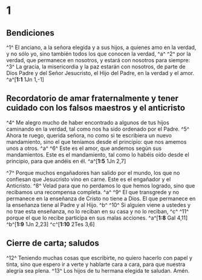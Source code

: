 # 1 
## Bendiciones
^1^ El anciano, a la señora elegida y a sus hijos, a quienes amo en la verdad, y no sólo yo, sino también todos los que conocen la verdad, ^a^ ^2^ por la verdad, que permanece en nosotros, y estará con nosotros para siempre: ^3^ La gracia, la misericordia y la paz estarán con nosotros, de parte de Dios Padre y del Señor Jesucristo, el Hijo del Padre, en la verdad y el amor.
^a^[**1:1** 1Jn 1,-1]

## Recordatorio de amar fraternalmente y tener cuidado con los falsos maestros y el anticristo
^4^ Me alegro mucho de haber encontrado a algunos de tus hijos caminando en la verdad, tal como nos ha sido ordenado por el Padre. ^5^ Ahora te ruego, querida señora, no como si te escribiera un nuevo mandamiento, sino el que teníamos desde el principio: que nos amemos unos a otros. ^a^ ^6^ Este es el amor, que andemos según sus mandamientos. Este es el mandamiento, tal como lo habéis oído desde el principio, para que andéis en él. 
^a^[**1:5** 1Jn 2,7]

^7^ Porque muchos engañadores han salido por el mundo, los que no confiesan que Jesucristo vino en carne. Este es el engañador y el Anticristo. ^8^ Velad para que no perdamos lo que hemos logrado, sino que recibamos una recompensa completa. ^a^ ^9^ El que transgrede y no permanece en la enseñanza de Cristo no tiene a Dios. El que permanece en la enseñanza tiene al Padre y al Hijo. ^b^ ^10^ Si alguien viene a ustedes y no trae esta enseñanza, no lo reciban en su casa y no lo reciban, ^c^ ^11^ porque el que lo recibe participa en sus malas acciones.
^a^[**1:8** Gal 4,11] ^b^[**1:9** 1Jn 2,23] ^c^[**1:10** 2Tes 3,6]

## Cierre de carta; saludos
^12^ Teniendo muchas cosas que escribirte, no quiero hacerlo con papel y tinta, sino que espero ir a verte y hablarte cara a cara, para que nuestra alegría sea plena. ^13^ Los hijos de tu hermana elegida te saludan. Amén. 